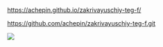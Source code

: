 https://achepin.github.io/zakrivayuschiy-teg-f/

https://github.com/achepin/zakrivayuschiy-teg-f.git

![](https://sun9-35.userapi.com/impg/o12HH-O-DahPwnsTUprIgcM7B9XBErTcx6kjuw/b3d7i8CN6Uc.jpg?size=2308x1530&quality=95&sign=e57bd8e29927cfc06b60888c8eb9cdd2&type=album)

